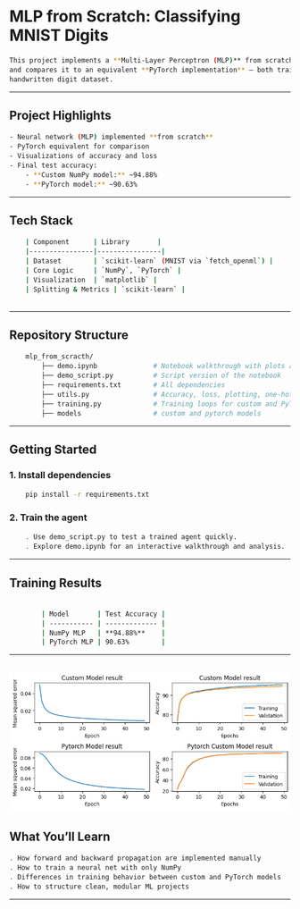 # MLP from Scratch: Classifying MNIST Digits

```bash
This project implements a **Multi-Layer Perceptron (MLP)** from scratch using **NumPy**,
and compares it to an equivalent **PyTorch implementation** — both trained on the MNIST
handwritten digit dataset.
```
---

## Project Highlights

```bash
- Neural network (MLP) implemented **from scratch**
- PyTorch equivalent for comparison
- Visualizations of accuracy and loss
- Final test accuracy:
    - **Custom NumPy model:** ~94.88%
    - **PyTorch model:** ~90.63%
```
---

## Tech Stack

```bash
    | Component      | Library       |
    |----------------|----------------|
    | Dataset        | `scikit-learn` (MNIST via `fetch_openml`) |
    | Core Logic     | `NumPy`, `PyTorch` |
    | Visualization  | `matplotlib` |
    | Splitting & Metrics | `scikit-learn` |
    
```
---

##  Repository Structure

```bash
    mlp_from_scracth/
        ├── demo.ipynb              # Notebook walkthrough with plots and conclusion
        ├── demo_script.py          # Script version of the notebook
        ├── requirements.txt        # All dependencies
        ├── utils.py                # Accuracy, loss, plotting, one-hot encoding, collate
        ├── training.py             # Training loops for custom and PyTorch models
        ├── models                  # custom and pytorch models

```
---

## Getting Started

### 1. Install dependencies
```bash
    pip install -r requirements.txt
```
### 2. Train the agent
```bash
    . Use demo_script.py to test a trained agent quickly.
    . Explore demo.ipynb for an interactive walkthrough and analysis.

```
---

## Training Results

```bash

        | Model       | Test Accuracy |
        | ----------- | ------------- |
        | NumPy MLP   | **94.88%**    |
        | PyTorch MLP | 90.63%        |


```
---
![Training Rewards](rewards_vs_episodes.png)
---

## What You’ll Learn

```bash
. How forward and backward propagation are implemented manually
. How to train a neural net with only NumPy
. Differences in training behavior between custom and PyTorch models
. How to structure clean, modular ML projects
```
---

